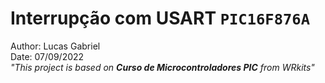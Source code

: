 # **Interrupção com USART `PIC16F876A`**


Author: Lucas Gabriel <br/>
Date: 07/09/2022 <br/>
_"This project is based on **Curso de Microcontroladores PIC** from WRkits"_
